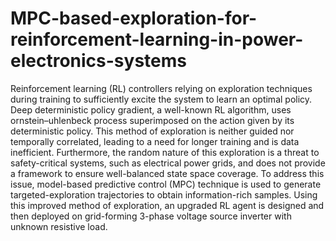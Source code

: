 # MPC-based-exploration-for-reinforcement-learning-in-power-electronics-systems

Reinforcement learning (RL) controllers relying on exploration techniques during training
to sufficiently excite the system to learn an optimal policy. Deep deterministic policy
gradient, a well-known RL algorithm, uses ornstein–uhlenbeck process superimposed on
the action given by its deterministic policy. This method of exploration is neither guided
nor temporally correlated, leading to a need for longer training and is data inefficient.
Furthermore, the random nature of this exploration is a threat to safety-critical systems,
such as electrical power grids, and does not provide a framework to ensure well-balanced
state space coverage.
To address this issue, model-based predictive control (MPC) technique is used to generate
targeted-exploration trajectories to obtain information-rich samples. Using this
improved method of exploration, an upgraded RL agent is designed and then deployed on
grid-forming 3-phase voltage source inverter with unknown resistive load.

